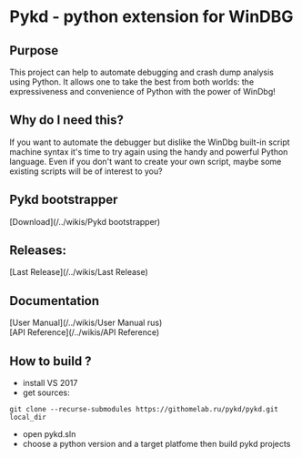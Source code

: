 # Pykd - python extension for WinDBG

## Purpose
This project can help to automate debugging and crash dump analysis using Python. It allows one to take the best from both worlds: the expressiveness and convenience of Python with the power of WinDbg!

## Why do I need this?
If you want to automate the debugger but dislike the WinDbg built-in script machine syntax it's time to try again using the handy and powerful Python language. Even if you don't want to create your own script, maybe some existing scripts will be of interest to you?

## Pykd bootstrapper
[Download](/../wikis/Pykd bootstrapper) 

## Releases:
[Last Release](/../wikis/Last Release)

## Documentation
[User Manual](/../wikis/User Manual rus)    
[API Reference](/../wikis/API Reference)     

## How to build ?
* install VS 2017
* get sources:

```
git clone --recurse-submodules https://githomelab.ru/pykd/pykd.git local_dir
```
* open pykd.sln 
* choose a python version and a target platfome then build pykd projects